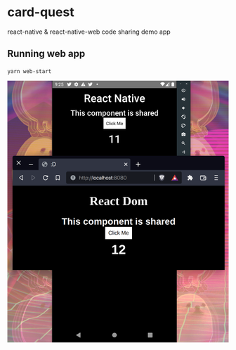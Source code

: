 # card-quest

react-native & react-native-web code sharing demo app

## Running web app
`yarn web-start`

![screenshot](article/component-sharing.png)

